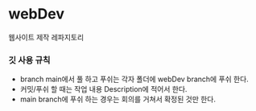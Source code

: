 # webDev
웹사이트 제작 레파지토리

### 깃 사용 규칙
- branch main에서 풀 하고 푸쉬는 각자 폴더에 webDev branch에 푸쉬 한다.
- 커밋/푸쉬 할 때는 작업 내용 Description에 적어서 한다.
- main branch에 푸쉬 하는 경우는 회의를 거쳐서 확정된 것만 한다. 
